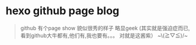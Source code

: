   # hexo github page blog 
  

> github  有个page show 貌似很秀的样子
> 略显geek 
(其实就是强迫症而已,看到github大牛都有,他们有,我也要有。。。 对就是这酱紫）
\~\\(≧▽≦)/~
